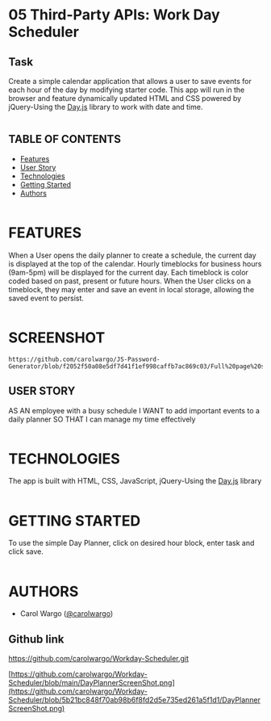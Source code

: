 # 05 Third-Party APIs: Work Day Scheduler

## Task
Create a simple calendar application that allows a user to save events for each hour of the day by modifying starter code. This app will run in the browser and feature dynamically updated HTML and CSS powered by jQuery-Using the [Day.js](https://day.js.org/en/) library to work with date and time.
```
```
## TABLE OF CONTENTS
- [Features](#features)
- [User Story](#user-story)
- [Technologies](#technologies)
- [Getting Started](#getting-started)
- [Authors](#authors)
```
```
# FEATURES
When a User opens the daily planner to create a schedule, the current day is displayed at the top of the calendar. Hourly timeblocks for business hours (9am-5pm) will be displayed for the current day. Each timeblock is color coded based on past, present or future hours. When the User clicks on a timeblock, they may enter and save an event in local storage, allowing the saved event to persist. 
```
```
# SCREENSHOT
```
https://github.com/carolwargo/JS-Password-Generator/blob/f2052f50a08e5df7d41f1ef998caffb7ac869c03/Full%20page%20screenshot.png

```
## USER STORY
AS AN employee with a busy schedule
I WANT to add important events to a daily planner
SO THAT I can manage my time effectively
```
```
# TECHNOLOGIES
The app is built with HTML, CSS, JavaScript, jQuery-Using the [Day.js](https://day.js.org/en/) library
```
```
# GETTING STARTED
To use the simple Day Planner, click on desired hour block, enter task and click save. 
```
```
# AUTHORS
- Carol Wargo  ([@carolwargo](https://github.com/carolwargo))




## Github link
https://github.com/carolwargo/Workday-Scheduler.git

[https://github.com/carolwargo/Workday-Scheduler/blob/main/DayPlannerScreenShot.png](https://github.com/carolwargo/Workday-Scheduler/blob/5b21bc848f70ab98b6f8fd2d5e735ed261a5f1d1/DayPlannerScreenShot.png)
